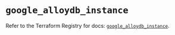 # `google_alloydb_instance`

Refer to the Terraform Registry for docs: [`google_alloydb_instance`](https://registry.terraform.io/providers/hashicorp/google/6.25.0/docs/resources/alloydb_instance).
